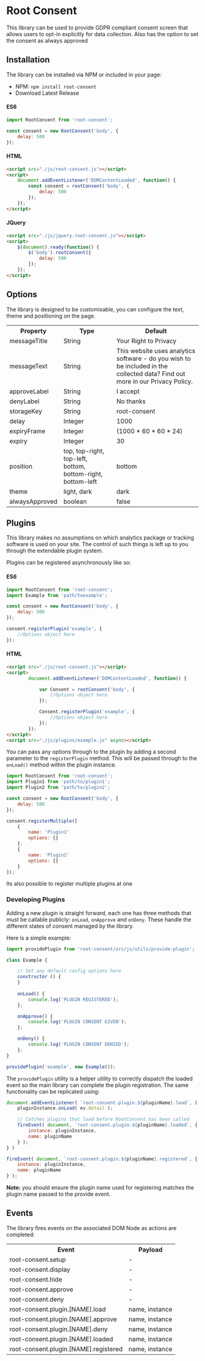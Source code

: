 # Root Consent

This library can be used to provide GDPR compliant consent screen that allows users to opt-in explicitly for data collection. Also has the option to set the consent as always approved

## Installation

The library can be installed via NPM or included in your page:

* NPM: `npm install root-consent`
* Download Latest Release

#### ES6

```js
import RootConsent from 'root-consent';

const consent = new RootConsent('body', {
	delay: 500
});
```

#### HTML

```html
<script src="./js/root-consent.js"></script>
<script>
    document.addEventListener('DOMContentLoaded', function() {
        const consent = rootConsent('body', {
        	delay: 500
        });
    });
</script>
```

#### JQuery

```html
<script src="./js/jquery.root-consent.js"></script>
<script>
    $(document).ready(function() {
        $('body').rootConsent({
        	delay: 500
        });
    });
</script>
```

## Options

The library is designed to be customisable, you can configure the text, theme and positioning on the page.

<table>
	<tr>
		<th>Property</th>
		<th>Type</th>
		<th>Default</th>
	</tr>
	<tr>
		<td>messageTitle</td>
		<td>String</td>
		<td>Your Right to Privacy</td>
	</tr>
	<tr>
		<td>messageText</td>
		<td>String</td>
		<td>This website uses analytics software - do you wish to be included in the collected data? Find out more in our Privacy Policy.</td>
	</tr>
	<tr>
		<td>approveLabel</td>
		<td>String</td>
		<td>I accept</td>
	</tr>
	<tr>
		<td>denyLabel</td>
		<td>String</td>
		<td>No thanks</td>
	</tr>
	<tr>
		<td>storageKey</td>
		<td>String</td>
		<td>root-consent</td>
	</tr>
	<tr>
		<td>delay</td>
		<td>Integer</td>
		<td>1000</td>
	</tr>
	<tr>
		<td>expiryFrame</td>
		<td>Integer</td>
		<td>(1000 * 60 * 60 * 24)</td>
	</tr>
	<tr>
		<td>expiry</td>
		<td>Integer</td>
		<td>30</td>
	</tr>
	<tr>
		<td>position</td>
		<td>top, top-right, top-left, bottom, bottom-right, bottom-left</td>
		<td>bottom</td>
	</tr>
	<tr>
		<td>theme</td>
		<td>light, dark</td>
		<td>dark</td>
	</tr>
	<tr>
		<td>alwaysApproved</td>
		<td>boolean</td>
		<td>false</td>
	</tr>
</table>

## Plugins

This library makes no assumptions on which analytics package or tracking software is used on your site. The control of such things is left up to you through the extendable plugin system.

Plugins can be registered asynchronously like so:
#### ES6

```js
import RootConsent from 'root-consent';
import Example from 'path/toexample';

const consent = new RootConsent('body', {
	delay: 500
});

consent.registerPlugin('example', {
    //Options object here
});
```

#### HTML
```html
<script src="./js/root-consent.js"></script>
<script>
        document.addEventListener('DOMContentLoaded', function() {

            var Consent = rootConsent('body', {
                //Options object here
            });

            Consent.registerPlugin('example', {
                //Options object here
            });
        });
</script>
<script src="./js/plugins/example.js" async></script>
```

You can pass any options through to the plugin by adding a second parameter to the `registerPlugin` method. This will be passed through to the `onLoad()` method within the plugin instance.
```js
import RootConsent from 'root-consent';
import Plugin1 from 'path/to/plugin1';
import Plugin2 from 'path/to/plugin2';

const consent = new RootConsent('body', {
	delay: 500
});

consent.registerMultiple([
    {
        name: 'Plugin1'
        options: {}
    },
    {
        name: 'Plugin2'
        options: {}
    }
]);
```
Its also possible to register multiple plugins at one

### Developing Plugins

Adding a new plugin is straight forward, each one has three methods that must be callable publicly: `onLoad`, `onApprove` and `onDeny`. These handle the different states of consent managed by the library.

Here is a simple example:

```js
import providePlugin from 'root-consent/src/js/utils/provide-plugin';

class Example {

    // Set any default config options here
    constructor () {
    }
    
    onLoad() {
        console.log('PLUGIN REGISTERED');
    };

    onApprove() {
        console.log('PLUGIN CONSENT GIVEN');
    };

    onDeny() {
        console.log('PLUGIN CONSENT DENIED');
    };
}

providePlugin('example', new Example());
```

The `providePlugin` utility is a helper utility to correctly dispatch the loaded event so the main library can complete the plugin registration. The same functionality can be replicated using:

```js
document.addEventListener( `root-consent.plugin.${pluginName}.load`, ( ev ) => {
    pluginInstance.onLoad( ev.detail );

    // Catches plugins that load before RootConsent has been called
    fireEvent( document, `root-consent.plugin.${pluginName}.loaded`, {
        instance: pluginInstance,
        name: pluginName
    } );
} )

fireEvent( document, `root-consent.plugin.${pluginName}.registered`, {
    instance: pluginInstance,
    name: pluginName
} );
```

**Note:** you should ensure the plugin name used for registering matches the plugin name passed to the provide event.

## Events

The library fires events on the associated DOM Node as actions are completed:

<table>
	<tr>
		<th>Event</th>
		<th>Payload</th>
	</tr>
	<tr>
		<td>root-consent.setup</td>
		<td>-</td>
	</tr>
	<tr>
		<td>root-consent.display</td>
		<td>-</td>
	</tr>
	<tr>
		<td>root-consent.hide</td>
		<td>-</td>
	</tr>
	<tr>
		<td>root-consent.approve</td>
		<td>-</td>
	</tr>
	<tr>
		<td>root-consent.deny</td>
		<td>-</td>
	</tr>
	<tr>
		<td>root-consent.plugin.[NAME].load</td>
		<td>name, instance</td>
	</tr>
	<tr>
		<td>root-consent.plugin.[NAME].approve</td>
		<td>name, instance</td>
	</tr>
	<tr>
		<td>root-consent.plugin.[NAME].deny</td>
		<td>name, instance</td>
	</tr>
	<tr>
		<td>root-consent.plugin.[NAME].loaded</td>
		<td>name, instance</td>
	</tr>
	<tr>
		<td>root-consent.plugin.[NAME].registered</td>
		<td>name, instance</td>
	</tr>
</table>